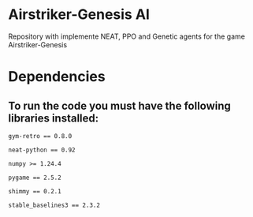 # Airstriker-Genesis AI

Repository with implemente NEAT, PPO and Genetic agents for the game Airstriker-Genesis

# Dependencies
## To run the code you must have the following libraries installed:
`gym-retro == 0.8.0`

`neat-python == 0.92`

`numpy >= 1.24.4`

`pygame == 2.5.2`

`shimmy == 0.2.1`

`stable_baselines3 == 2.3.2`

